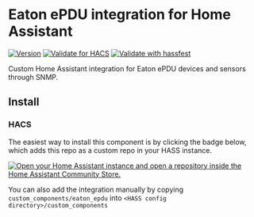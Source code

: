 # Eaton ePDU integration for Home Assistant

[![Version](https://img.shields.io/github/v/release/jaroschek/home-assistant-eaton-epdu?label=version)](https://github.com/jaroschek/home-assistant-eaton-epdu/releases/latest)
[![Validate for HACS](https://github.com/jaroschek/home-assistant-eaton-epdu/workflows/Validate%20for%20HACS/badge.svg)](https://github.com/jaroschek/home-assistant-eaton-epdu/actions/workflows/hacs.yaml)
[![Validate with hassfest](https://github.com/jaroschek/home-assistant-eaton-epdu/workflows/Validate%20with%20hassfest/badge.svg)](https://github.com/jaroschek/home-assistant-eaton-epdu/actions/workflows/hassfest.yaml)

Custom Home Assistant integration for Eaton ePDU devices and sensors through SNMP.

## Install
### HACS
The easiest way to install this component is by clicking the badge below, which adds this repo as a custom repo in your HASS instance.

[![Open your Home Assistant instance and open a repository inside the Home Assistant Community Store.](https://my.home-assistant.io/badges/hacs_repository.svg)](https://my.home-assistant.io/redirect/hacs_repository/?category=Integration&owner=jaroschek&repository=home-assistant-eaton-epdu)

You can also add the integration manually by copying `custom_components/eaton_epdu` into `<HASS config directory>/custom_components`

